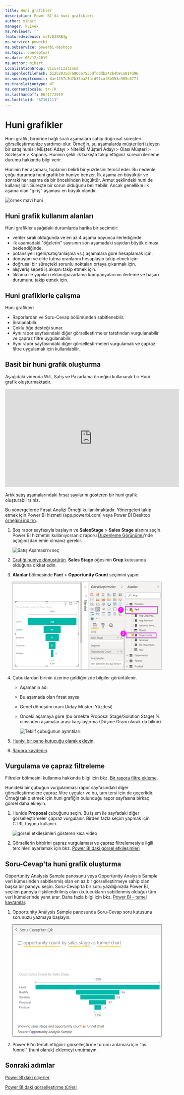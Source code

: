 ```yaml
---
title: Huni grafikler
description: Power BI'da huni grafikleri
author: mihart
manager: kvivek
ms.reviewer: ''
featuredvideoid: maTzOJSRB3g
ms.service: powerbi
ms.subservice: powerbi-desktop
ms.topic: conceptual
ms.date: 06/12/2019
ms.author: mihart
LocalizationGroup: Visualizations
ms.openlocfilehash: b12b2035d7686667535dfdddba42b4b8ca014d96
ms.sourcegitcommit: 4ae1257c5d7b33aa2fafd91caf8b353a985c6771
ms.translationtype: HT
ms.contentlocale: tr-TR
ms.lasthandoff: 06/17/2019
ms.locfileid: "67161111"
---
```

# <a name="funnel-charts"></a>Huni grafikler
Huni grafik, birbirine bağlı sıralı aşamalara sahip doğrusal süreçleri görselleştirmenize yardımcı olur. Örneğin, şu aşamalarda müşterileri izleyen bir satış hunisi: Müşteri Adayı \> Nitelikli Müşteri Adayı \> Olası Müşteri \> Sözleşme \> Kapanış.  Huninin şekli ilk bakışta takip ettiğiniz sürecin ilerleme durumu hakkında bilgi verir.

Huninin her aşaması, toplamın belirli bir yüzdesini temsil eder. Bu nedenle çoğu durumda huni grafik bir huniye benzer. İlk aşama en büyüktür ve sonraki her aşama da bir öncekinden küçüktür.  Armut şeklindeki huni de kullanışlıdır. Süreçte bir sorun olduğunu belirtebilir.  Ancak genellikle ilk aşama olan "giriş" aşaması en büyük olandır.

![örnek mavi huni](media/power-bi-visualization-funnel-charts/funnelplain.png)

## <a name="when-to-use-a-funnel-chart"></a>Huni grafik kullanım alanları
Huni grafikler aşağıdaki durumlarda harika bir seçimdir:

* veriler sıralı olduğunda ve en az 4 aşama boyunca ilerlediğinde.
* ilk aşamadaki "öğelerin" sayısının son aşamadaki sayıdan büyük olması beklendiğinde.
* potansiyeli (gelir/satış/anlaşma vs.) aşamalara göre hesaplamak için.
* dönüşüm ve elde tutma oranlarını hesaplayıp takip etmek için.
* doğrusal bir süreçteki sorunlu noktaları ortaya çıkarmak için.
* alışveriş sepeti iş akışını takip etmek için.
* tıklama ile yapılan reklam/pazarlama kampanyalarının ilerleme ve başarı durumunu takip etmek için.

## <a name="working-with-funnel-charts"></a>Huni grafiklerle çalışma
Huni grafikler:

* Raporlardan ve Soru-Cevap bölümünden sabitlenebilir.
* Sıralanabilir.
* Çoklu öğe desteği sunar.
* Aynı rapor sayfasındaki diğer görselleştirmeler tarafından vurgulanabilir ve çapraz filtre uygulanabilir.
* Aynı rapor sayfasındaki diğer görselleştirmeleri vurgulamak ve çapraz filtre uygulamak için kullanılabilir.

## <a name="create-a-basic-funnel-chart"></a>Basit bir huni grafik oluşturma
Aşağıdaki videoda Will, Satış ve Pazarlama örneğini kullanarak bir Huni grafik oluşturmaktadır.

<iframe width="560" height="315" src="https://www.youtube.com/embed/qKRZPBnaUXM" frameborder="0" allow="autoplay; encrypted-media" allowfullscreen></iframe>


Artık satış aşamalarındaki fırsat sayılarını gösteren bir huni grafik oluşturabilirsiniz.

Bu yönergelerde Fırsat Analizi Örneği kullanılmaktadır. Yönergeleri takip etmek için Power BI hizmeti (app.powerbi.com) veya Power BI Desktop [örneğini indirin](../sample-datasets.md).   

1. Boş rapor sayfasıyla başlayın ve **SalesStage** \> **Sales Stage** alanını seçin. Power BI hizmetini kullanıyorsanız raporu [Düzenleme Görünümü](../service-interact-with-a-report-in-editing-view.md)'nde açtığınızdan emin olmanız gerekir.
   
    ![Satış Aşaması’nı seç](media/power-bi-visualization-funnel-charts/funnelselectfield_new.png)
2. [Grafiği huniye dönüştürün](power-bi-report-change-visualization-type.md). **Sales Stage** öğesinin **Grup** kutusunda olduğuna dikkat edin. 
3. **Alanlar** bölmesinde **Fact** \> **Opportunity Count** seçimini yapın.
   
    ![huni grafik oluşturma](media/power-bi-visualization-funnel-charts/power-bi-funnel-2.png)
4. Çubuklardan birinin üzerine geldiğinizde bilgiler görüntülenir.
   
   * Aşamanın adı
   * Bu aşamada olan fırsat sayısı
   * Genel dönüşüm oranı (Aday Müşteri Yüzdesi) 
   * Önceki aşamaya göre (bu örnekte Proposal Stage/Solution Stage) % cinsinden aşamalar arası karşılaştırma (Düşme Oranı olarak da bilinir)
     
     ![Teklif çubuğunun ayrıntıları](media/power-bi-visualization-funnel-charts/funnelhover_new.png)
5. [Huniyi bir pano kutucuğu olarak ekleyin](../service-dashboard-tiles.md). 
6. [Raporu kaydedin](../service-report-save.md).

## <a name="highlighting-and-cross-filtering"></a>Vurgulama ve çapraz filtreleme
Filtreler bölmesini kullanma hakkında bilgi için bkz. [Bir rapora filtre ekleme](../power-bi-report-add-filter.md).

Hunideki bir çubuğun vurgulanması rapor sayfasındaki diğer görselleştirmelere çapraz filtre uygular ve bu, tam tersi için de geçerlidir. Örneği takip etmek için huni grafiğin bulunduğu rapor sayfasına birkaç görsel daha ekleyin.

1. Hunide **Proposal** çubuğunu seçin. Bu işlem ile sayfadaki diğer görselleştirmeler çapraz vurgulanır. Birden fazla seçim yapmak için CTRL tuşunu kullanın.
   
   ![görsel etkileşimleri gösteren kısa video](media/power-bi-visualization-funnel-charts/funnelchartnoowl.gif)
2. Görsellerin birbirini çapraz vurgulaması ve çapraz filtrelemesiyle ilgili tercihleri ayarlamak için bkz. [Power BI'daki görsel etkileşimleri](../service-reports-visual-interactions.md)

## <a name="create-a-funnel-chart-using-qa"></a>Soru-Cevap'ta huni grafik oluşturma
Opportunity Analysis Sample panosunu veya Opportunity Analysis Sample veri kümesinden sabitlenmiş olan en az bir görselleştirmeye sahip olan başka bir panoyu seçin.  Soru-Cevap'ta bir soru yazdığınızda Power BI, seçilen panoyla ilişkilendirilmiş olan (kutucukların sabitlenmiş olduğu) tüm veri kümelerinde yanıt arar. Daha fazla bilgi için bkz. [Power BI - temel kavramlar](../service-basic-concepts.md).

1. Opportunity Analysis Sample panosunda Soru-Cevap soru kutusuna sorunuzu yazmaya başlayın.
   
   ![soru kutusu ve huni](media/power-bi-visualization-funnel-charts/power-bi-qna.png)
   
2. Power BI'ın tercih ettiğiniz görselleştirme türünü anlaması için "as funnel" (huni olarak) eklemeyi unutmayın.

## <a name="next-steps"></a>Sonraki adımlar

[Power BI’daki ölçerler](power-bi-visualization-radial-gauge-charts.md)

[Power BI'daki görselleştirme türleri](power-bi-visualization-types-for-reports-and-q-and-a.md)

